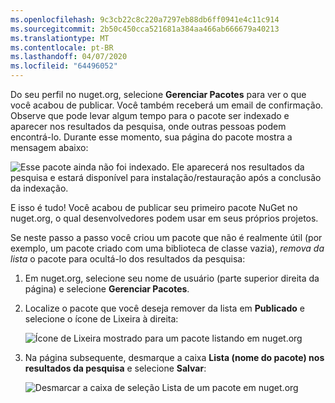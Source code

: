 ```yaml
---
ms.openlocfilehash: 9c3cb22c8c220a7297eb88db6ff0941e4c11c914
ms.sourcegitcommit: 2b50c450cca521681a384aa466ab666679a40213
ms.translationtype: MT
ms.contentlocale: pt-BR
ms.lasthandoff: 04/07/2020
ms.locfileid: "64496052"
---
```

Do seu perfil no nuget.org, selecione **Gerenciar Pacotes** para ver o que você acabou de publicar. Você também receberá um email de confirmação. Observe que pode levar algum tempo para o pacote ser indexado e aparecer nos resultados da pesquisa, onde outras pessoas podem encontrá-lo. Durante esse momento, sua página do pacote mostra a mensagem abaixo:

![Esse pacote ainda não foi indexado. Ele aparecerá nos resultados da pesquisa e estará disponível para instalação/restauração após a conclusão da indexação.](../media/QS_Create-03-NotIndexed.png)

E isso é tudo! Você acabou de publicar seu primeiro pacote NuGet no nuget.org, o qual desenvolvedores podem usar em seus próprios projetos.

Se neste passo a passo você criou um pacote que não é realmente útil (por exemplo, um pacote criado com uma biblioteca de classe vazia), *remova da lista* o pacote para ocultá-lo dos resultados da pesquisa:

1. Em nuget.org, selecione seu nome de usuário (parte superior direita da página) e selecione **Gerenciar Pacotes**.

1. Localize o pacote que você deseja remover da lista em **Publicado** e selecione o ícone de Lixeira à direita:

    ![Ícone de Lixeira mostrado para um pacote listando em nuget.org](../media/qs_create-vs-03-trash-can.png)

1. Na página subsequente, desmarque a caixa **Lista (nome do pacote) nos resultados da pesquisa** e selecione **Salvar**:

    ![Desmarcar a caixa de seleção Lista de um pacote em nuget.org](../media/qs_create-vs-04-unlist.png)